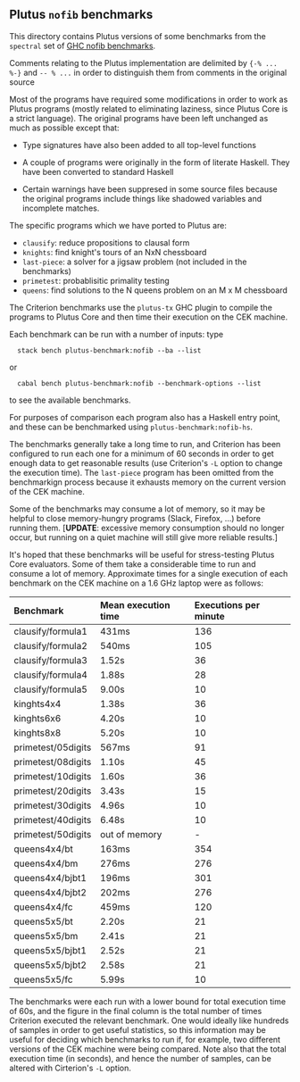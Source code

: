 ## Plutus `nofib` benchmarks

This directory contains Plutus versions of some benchmarks from the
`spectral` set of [GHC nofib benchmarks](https://github.com/ghc/nofib).

Comments relating to the Plutus implementation are delimited by `{-% ... %-}`
and `-- % ...` in order to distinguish them from comments in the original source

Most of the programs have required some modifications in order to work as Plutus
programs (mostly related to eliminating laziness, since Plutus Core is a strict
language).  The original programs have been left unchanged as much as
possible except that:

  * Type signatures have also been added to all top-level functions

  * A couple of programs were originally in the form of literate Haskell. They
    have been converted to standard Haskell 

  * Certain warnings have been suppresed in some source files because the original
    programs include things like shadowed variables and incomplete matches.

The specific programs which we have ported to Plutus are:

   * `clausify`: reduce propositions to clausal form 
   * `knights`: find knight's tours of an NxN chessboard
   * `last-piece`: a solver for a jigsaw problem (not included in the benchmarks)
   * `primetest`: probablisitic primality testing
   * `queens`: find solutions to the N queens problem on an M x M chessboard


The Criterion benchmarks use the `plutus-tx` GHC plugin to compile the programs
to Plutus Core and then time their execution on the CEK machine.

Each benchmark can be run with a number of inputs: type

```
  stack bench plutus-benchmark:nofib --ba --list
```

or 
```
  cabal bench plutus-benchmark:nofib --benchmark-options --list
```

to see the available benchmarks.

For purposes of comparison each program also has a Haskell entry point, and
these can be benchmarked using `plutus-benchmark:nofib-hs`.

The benchmarks generally take a long time to run, and Criterion has been
configured to run each one for a minimum of 60 seconds in order to get enough
data to get reasonable results (use Criterion's `-L` option to change the
execution time). The `last-piece` program has been omitted from the benchmarkign
process because it exhausts memory on the current version of the CEK machine.

Some of the benchmarks may consume a lot of memory, so it may be helpful to
close memory-hungry programs (Slack, Firefox, ...) before running them.
[**UPDATE**: excessive memory consumption should no longer occur, but running
on a quiet machine will still give more reliable results.]

It's hoped that these benchmarks will be useful for stress-testing Plutus Core
evaluators.  Some of them take a considerable time to run and consume a lot of
memory.  Approximate times for a single execution of each benchmark on the
CEK machine on a 1.6 GHz laptop were as follows:

| Benchmark              | Mean execution time    | Executions per minute  |
|:-----------------------|:-----------------------|:-----------------------|
| clausify/formula1      | 431ms                  | 136                    |
| clausify/formula2      | 540ms                  | 105                    |
| clausify/formula3      | 1.52s                  | 36                     |
| clausify/formula4      | 1.88s                  | 28                     |
| clausify/formula5      | 9.00s                  | 10                     |
| kinghts4x4             | 1.38s                  | 36                     |
| kinghts6x6             | 4.20s                  | 10                     |
| kinghts8x8             | 5.20s                  | 10                     |
| primetest/05digits     | 567ms                  | 91                     |
| primetest/08digits     | 1.10s                  | 45                     |
| primetest/10digits     | 1.60s                  | 36                     |
| primetest/20digits     | 3.43s                  | 15                     |
| primetest/30digits     | 4.96s                  | 10                     |
| primetest/40digits     | 6.48s                  | 10                     |
| primetest/50digits     | out of memory          | -                      |
| queens4x4/bt           | 163ms                  | 354                    |
| queens4x4/bm           | 276ms                  | 276                    |
| queens4x4/bjbt1        | 196ms                  | 301                    | 
| queens4x4/bjbt2        | 202ms                  | 276                    |
| queens4x4/fc           | 459ms                  | 120                    |
| queens5x5/bt           | 2.20s                  | 21                     |
| queens5x5/bm           | 2.41s                  | 21                     |
| queens5x5/bjbt1        | 2.52s                  | 21                     | 
| queens5x5/bjbt2        | 2.58s                  | 21                     |
| queens5x5/fc           | 5.99s                  | 10                     |

The benchmarks were each run with a lower bound for total execution time of 60s,
and the figure in the final column is the total number of times Criterion
executed the relevant benchmark.  One would ideally like hundreds of samples in
order to get useful statistics, so this information may be useful for deciding
which benchmarks to run if, for example, two different versions of the CEK
machine were being compared.  Note also that the total execution time (in
seconds), and hence the number of samples, can be altered with Cirterion's `-L`
option.
